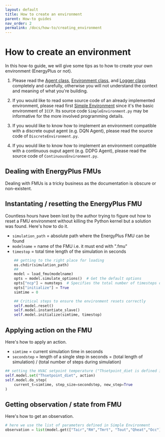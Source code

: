```yaml
---
layout: default
title: How to create an environment
parent: How-to guides
nav_order: 2
permalink: /docs/how-to/creating_environment
---
```


# How to create an environment

In this how-to guide, we will give some tips as to how to create your own environment (EnergyPlus or not).


1. Please read the [Agent class](../../../ICCP/docs/technical-reference/agent/agent_class), [Environment class](../../../ICCP/docs/technical-reference/environment/environment_class), and [Logger class](../../../ICCP/docs/technical-reference/logger/logger_class) completely and carefully, otherwise you will not understand the context and meaning of what you're building.

2. If you would like to read some source code of an already implemented environment, please read first [Simple Environment](../../../ICCP/docs/technical-reference/environment/simple_environment) since it's the basic environment of `ICCP`. Its source code `SimpleEnvironment.py` may be informative for the more involved programming details.

3. If you would like to know how to implement an environment compatible with a discrete ouput agent (e.g. DQN Agent), please read the source code of `DiscreteEnvironment.py`.

4. If you would like to know how to implement an environment compatible with a continuous ouput agent (e.g. DDPG Agent), please read the source code of `ContinuousEnvironment.py`.



## Dealing with EnergyPlus FMUs

Dealing with FMUs is a tricky business as the documentation is obscure or non-existent.  

## Instantating / resetting the EnergyPlus FMU

Countless hours have been lost by the author trying to figure out how to reset a FMU environment without killing the Python kernel but a solution was found. Here's how to do it.

- `simulation_path` = absolute path where the EnergyPlus FMU can be found
- `modelname` = name of the FMU i.e. it must end with ".fmu"
- `timestop` = total time length of the simulation in seconds

```python
    ## getting to the right place for loading
    os.chdir(simulation_path)
    ## 
    model = load_fmu(modelname)
    opts = model.simulate_options()  # Get the default options
    opts["ncp"] = numsteps  # Specifies the total number of timesteps during simulation
    opts["initialize"] = True
    simtime = 0

    ## Critical steps to ensure the environment resets correctly
    self.model.reset()
    self.model.instantiate_slave()
    self.model.initialize(simtime, timestop)
```

## Applying action on the FMU

Here's how to apply an action.

- `simtime` = current simulation time in seconds
- `secondstep` = length of a single step in seconds = (total length of simulation) / (total number of steps during simulation)

```python
## setting the HVAC setpoint temperature ("Thsetpoint_diet is defined in the idf file)
self.model.set("Thsetpoint_diet", action)
self.model.do_step(
    current_t=simtime, step_size=secondstep, new_step=True
)
```

## Getting observation / state from FMU

Here's how to get an observation.

```python
# here we use the list of parameters defined in Simple Environment
observation = list(model.get(["Tair","RH","Tmrt", "Tout","Qheat","Occ"]))
```